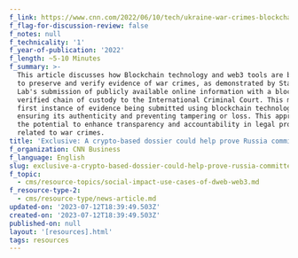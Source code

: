 ```yaml
---
f_link: https://www.cnn.com/2022/06/10/tech/ukraine-war-crimes-blockchain/index.html
f_flag-for-discussion-review: false
f_notes: null
f_technicality: '1'
f_year-of-publication: '2022'
f_length: ~5-10 Minutes
f_summary: >-
  This article discusses how Blockchain technology and web3 tools are being used
  to preserve and verify evidence of war crimes, as demonstrated by Starling
  Lab's submission of publicly available online information with a blockchain
  verified chain of custody to the International Criminal Court. This marks the
  first instance of evidence being submitted using blockchain technology,
  ensuring its authenticity and preventing tampering or loss. This approach has
  the potential to enhance transparency and accountability in legal proceedings
  related to war crimes.
title: 'Exclusive: A crypto-based dossier could help prove Russia committed war crimes'
f_organization: CNN Business
f_language: English
slug: exclusive-a-crypto-based-dossier-could-help-prove-russia-committed-war-crimes
f_topic:
  - cms/resource-topics/social-impact-use-cases-of-dweb-web3.md
f_resource-type-2:
  - cms/resource-type/news-article.md
updated-on: '2023-07-12T18:39:49.503Z'
created-on: '2023-07-12T18:39:49.503Z'
published-on: null
layout: '[resources].html'
tags: resources
---
```



